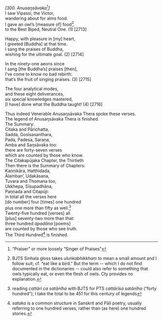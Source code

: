 *\[300. Anusaŋsāvaka*[^1]*\]*  
I saw Vipassi, the Victor,  
wandering about for alms food.  
I gave an owl’s \[measure of\] food[^2]  
to the Best Biped, Neutral One. (1) \[2713\]

Happy, with pleasure in \[my\] heart,  
I greeted \[Buddha\] at that time.  
I sang the praises of Buddha,  
wishing for the ultimate goal. (2) \[2714\]

In the ninety-one aeons since  
I sang \[the Buddha’s\] praises \[then\],  
I’ve come to know no bad rebirth:  
that’s the fruit of singing praises. (3) \[2715\]

The four analytical modes,  
and these eight deliverances,  
six special knowledges mastered,  
\[I have\] done what the Buddha taught! (4) \[2716\]

Thus indeed Venerable Anusaŋsāvaka Thera spoke these verses.  
The legend of Anusaŋsāvaka Thera is finished.  
The Summary:  
Citaka and Pārichatta,  
Sadda, Gosīsasanthara,  
Pada, Padesa, Saraṇa,  
Amba and Saŋsāvaka too:  
there are forty-seven verses  
which are counted by those who know.  
The Citakapūjaka Chapter, the Thirtieth  
Then there is the Summary of Chapters:  
Kaṇṇikāra, Hatthidada,  
Ālamban’, Udakāsana,  
Tuvara and Thomana too,  
Ukkhepa, Sīsupadhāna,  
Paṇṇada and Citapūji:  
in total all the verses here  
\[do number\] four \[times\] one hundred  
plus one more than fifty as well.[^3]  
Twenty-five hundred \[verses\] all  
\[plus\] seventy-two more than that:  
three hundred *apadāna* \[poems\]  
are counted by those who see truth.  
The Third Hundred[^4] is finished.

[^1]: “Praiser” or more loosely “Singer of Praises”

[^2]: BJTS Sinhala gloss takes *uluṅkabhikkhaṃ* to mean a small amount
    and I follow suit; cf. “eat like a bird.” But the term -- which I do
    not find documented in the dictionaries -- could also refer to
    something that owls typically eat, or even the flesh of owls. Cty
    provides no explanation.

[^3]: reading *cattāri ca satānîha* with BJTS for PTS *cattārīsa
    satānîha* (“forty hundred”); I take the total to be 451 for this
    century of legends

[^4]: *sataka* is a common structure in Sanskrit and Pāli poetry,
    usually referring to one hundred verses, rather than (as here) one
    hundred stories.

